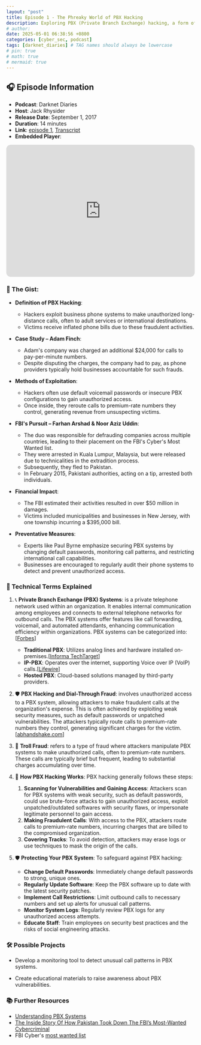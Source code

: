 ```yaml
---
layout: "post"
title: Episode 1 - The Phreaky World of PBX Hacking
description: Exploring PBX (Private Branch Exchange) hacking, a form of telecom fraud prevalent in the early 2000s.
# author:
date: 2025-05-01 06:38:56 +0800
categories: [cyber_sec, podcast]
tags: [darknet_diaries] # TAG names should always be lowercase
# pin: true
# math: true
# mermaid: true
---
```


## 🎧 Episode Information

- **Podcast**: Darknet Diaries
- **Host**: Jack Rhysider
- **Release Date**: September 1, 2017
- **Duration**: 14 minutes
- **Link**: [episode 1](https://darknetdiaries.com/episode/1/), [Transcript](https://darknetdiaries.com/transcript/1/)
- **Embedded Player**:
<iframe style="border-radius:12px" src="https://open.spotify.com/embed/episode/3GjLJQM8JHz1odxQ4Og5tf?utm_source=generator" width="100%" height="352" frameBorder="0" allowfullscreen="" allow="autoplay; clipboard-write; encrypted-media; fullscreen; picture-in-picture" loading="lazy"></iframe>

### 📝 The Gist:

- **Definition of PBX Hacking**:

  - Hackers exploit business phone systems to make unauthorized long-distance calls, often to adult services or international destinations.
  - Victims receive inflated phone bills due to these fraudulent activities.

- **Case Study – Adam Finch**:

  - Adam's company was charged an additional \$24,000 for calls to pay-per-minute numbers.
  - Despite disputing the charges, the company had to pay, as phone providers typically hold businesses accountable for such frauds.

- **Methods of Exploitation**:

  - Hackers often use default voicemail passwords or insecure PBX configurations to gain unauthorized access.
  - Once inside, they reroute calls to premium-rate numbers they control, generating revenue from unsuspecting victims.

- **FBI's Pursuit – Farhan Arshad & Noor Aziz Uddin**:

  - The duo was responsible for defrauding companies across multiple countries, leading to their placement on the FBI's Cyber's Most Wanted list.
  - They were arrested in Kuala Lumpur, Malaysia, but were released due to technicalities in the extradition process.
  - Subsequently, they fled to Pakistan.
  - In February 2015, Pakistani authorities, acting on a tip, arrested both individuals.

- **Financial Impact**:

  - The FBI estimated their activities resulted in over \$50 million in damages.
  - Victims included municipalities and businesses in New Jersey, with one township incurring a \$395,000 bill.

- **Preventative Measures**:

  - Experts like Paul Byrne emphasize securing PBX systems by changing default passwords, monitoring call patterns, and restricting international call capabilities.
  - Businesses are encouraged to regularly audit their phone systems to detect and prevent unauthorized access.

### 🧠 Technical Terms Explained

1. 📞 **Private Branch Exchange (PBX) Systems**: is a private telephone network used within an organization. It enables internal communication among employees and connects to external telephone networks for outbound calls. The PBX systems offer features like call forwarding, voicemail, and automated attendants, enhancing communication efficiency within organizations. PBX systems can be categorized into: [[Forbes](https://www.forbes.com/advisor/business/what-is-pbx/)]

   - **Traditional PBX**: Utilizes analog lines and hardware installed on-premises.[[Informa TechTarget](https://www.techtarget.com/searchunifiedcommunications/definition/private-branch-exchange)]
   - **IP-PBX**: Operates over the internet, supporting Voice over IP (VoIP) calls.[[Lifewire](https://www.lifewire.com/pbx-phone-systems-and-business-communication-8741314)]
   - **Hosted PBX**: Cloud-based solutions managed by third-party providers.

2. 🛡️ **PBX Hacking and Dial-Through Fraud**: involves unauthorized access to a PBX system, allowing attackers to make fraudulent calls at the organization's expense. This is often achieved by exploiting weak security measures, such as default passwords or unpatched vulnerabilities. The attackers typically route calls to premium-rate numbers they control, generating significant charges for the victim. [[abhandshake.com](https://abhandshake.com/community/pbx-hacking/)]
3. 🧌 **Troll Fraud**: refers to a type of fraud where attackers manipulate PBX systems to make unauthorized calls, often to premium-rate numbers. These calls are typically brief but frequent, leading to substantial charges accumulating over time.
4. 🔐 **How PBX Hacking Works**: PBX hacking generally follows these steps:
   1. **Scanning for Vulnerabilities and Gaining Access**: Attackers scan for PBX systems with weak security, such as default passwords, could use brute-force attacks to gain unauthorized access, exploit unpatched/outdated softwares with security flaws, or impersonate legitimate personnel to gain access.
   2. **Making Fraudulent Calls**: With access to the PBX, attackers route calls to premium-rate numbers, incurring charges that are billed to the compromised organization.
   3. **Covering Tracks**: To avoid detection, attackers may erase logs or use techniques to mask the origin of the calls.
5. 🛡️ **Protecting Your PBX System**: To safeguard against PBX hacking:
   - **Change Default Passwords**: Immediately change default passwords to strong, unique ones.
   - **Regularly Update Software**: Keep the PBX software up to date with the latest security patches.
   - **Implement Call Restrictions**: Limit outbound calls to necessary numbers and set up alerts for unusual call patterns.
   - **Monitor System Logs**: Regularly review PBX logs for any unauthorized access attempts.
   - **Educate Staff**: Train employees on security best practices and the risks of social engineering attacks.

### 🛠️ Possible Projects

- Develop a monitoring tool to detect unusual call patterns in PBX systems.

- Create educational materials to raise awareness about PBX vulnerabilities.

### 📚 Further Resources

- [Understanding PBX Systems](https://www.3cx.com/pbx/pbx-phone-system/)
- [The Inside Story Of How Pakistan Took Down The FBI’s Most-Wanted Cybercriminal](https://www.ibtimes.com/inside-story-how-pakistan-took-down-fbis-most-wanted-cybercriminal-1860808)
- FBI Cyber's [most wanted list](https://www.fbi.gov/investigate/cyber/most-wanted)
